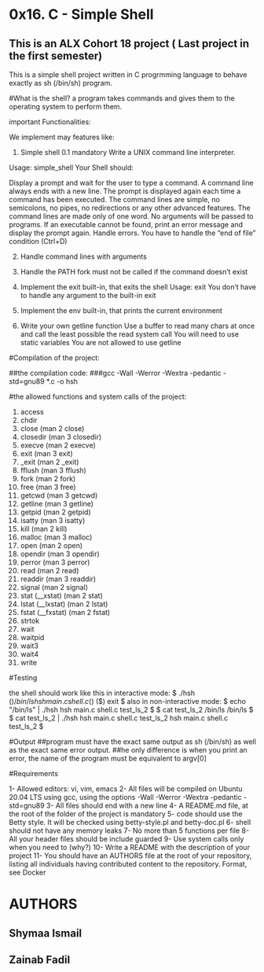 # 0x16. C - Simple Shell

## This is an ALX Cohort 18 project ( Last project in the first semester)

This is a simple shell project written in C progrmming language to behave exactly as sh (/bin/sh) program.

#What is the shell?
a program takes commands and gives them to the operating system to perform them.

important Functionalities:

We implement may features like:
1. Simple shell 0.1
mandatory
Write a UNIX command line interpreter.

Usage: simple_shell
Your Shell should:

Display a prompt and wait for the user to type a command. A command line always ends with a new line.
The prompt is displayed again each time a command has been executed.
The command lines are simple, no semicolons, no pipes, no redirections or any other advanced features.
The command lines are made only of one word. No arguments will be passed to programs.
If an executable cannot be found, print an error message and display the prompt again.
Handle errors.
You have to handle the “end of file” condition (Ctrl+D)

2. Handle command lines with arguments

3. Handle the PATH
    fork must not be called if the command doesn’t exist
4. Implement the exit built-in, that exits the shell
Usage: exit
You don’t have to handle any argument to the built-in exit

5. Implement the env built-in, that prints the current environment

6. Write your own getline function
Use a buffer to read many chars at once and call the least possible the read system call
You will need to use static variables
You are not allowed to use getline

#Compilation of the project:

##the compilation code:
###gcc -Wall -Werror -Wextra -pedantic -std=gnu89 *.c -o hsh

#the allowed functions and system calls of the project:

1. access
2. chdir
3. close (man 2 close)
4. closedir (man 3 closedir)
5. execve (man 2 execve)
6. exit (man 3 exit)
7. _exit (man 2 _exit)
8. fflush (man 3 fflush)
9. fork (man 2 fork)
10. free (man 3 free)
11. getcwd (man 3 getcwd)
12. getline (man 3 getline)
13. getpid (man 2 getpid)
14. isatty (man 3 isatty)
15. kill (man 2 kill)
16. malloc (man 3 malloc)
17. open (man 2 open)
18. opendir (man 3 opendir)
19. perror (man 3 perror)
20. read (man 2 read)
21. readdir (man 3 readdir)
22. signal (man 2 signal)
23. stat (__xstat) (man 2 stat)
24. lstat (__lxstat) (man 2 lstat)
25. fstat (__fxstat) (man 2 fstat)
26. strtok
27. wait
28. waitpid
29. wait3
30. wait4
31. write

#Testing

the shell should work like this in interactive mode:
$ ./hsh
($) /bin/ls
hsh main.c shell.c
($)
($) exit
$
also in non-interactive mode:
$ echo "/bin/ls" | ./hsh
hsh main.c shell.c test_ls_2
$
$ cat test_ls_2
/bin/ls
/bin/ls
$
$ cat test_ls_2 | ./hsh
hsh main.c shell.c test_ls_2
hsh main.c shell.c test_ls_2
$

#Output
##program must have the exact same output as sh (/bin/sh) as well as the exact same error output.
##he only difference is when you print an error, the name of the program must be equivalent to argv[0]

#Requirements

1- Allowed editors: vi, vim, emacs
2- All files will be compiled on Ubuntu 20.04 LTS using gcc, using the options -Wall -Werror -Wextra -pedantic -std=gnu89
3- All files should end with a new line
4- A README.md file, at the root of the folder of the project is mandatory
5- code should use the Betty style. It will be checked using betty-style.pl and betty-doc.pl
6- shell should not have any memory leaks
7- No more than 5 functions per file
8- All your header files should be include guarded
9- Use system calls only when you need to (why?)
10- Write a README with the description of your project
11- You should have an AUTHORS file at the root of your repository, listing all individuals having contributed content to the repository. Format, see Docker


# AUTHORS

## Shymaa Ismail
## Zainab Fadil
